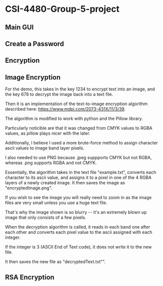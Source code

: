 # CSI-4480-Group-5-project

## Main GUI

## Create a Password

## Encryption

## Image Encryption

For the demo, this takes in the key 1234 to encrypt text into an image, and the key 678 to decrypt the image back into a text file.

Then it is an implementation of the text-to-image encryption algorithm described here: https://www.mdpi.com/2073-431X/11/3/39. 

The algorithm is modified to work with python and the Pillow library. 

Particularly noticible are that it was changed from CMYK values to RGBA values, as pillow plays nicer with the later.

Additionally, I believe I used a more brute-force method to assign character ascii values to image band layer pixels. 

I also needed to use PNG because .jpeg suppports CMYK but not RGBA, whereas .png supports RGBA and not CMYK.

Essentially, the algorithm takes in the text file "example.txt", converts each character to its ascii value, and assigns it to a pixel in one of the 4 RGBA layers of a newly created image. It then saves the image as "encryptedImage.png". 

If you wish to see the image you will really need to zoom in as the image files are very small unless you use a huge text file.

That's why the image shown is so blurry -- it's an extremely blown up image that only consists of a few pixels.

When the decryption algorithm is called, it reads in each band one after each other and converts each pixel value to the ascii assigned with each integer. 

If the integer is 3 (ASCII End of Text code), it does not write it to the new file. 

It then saves the new file as "decryptedText.txt"".

## RSA Encryption